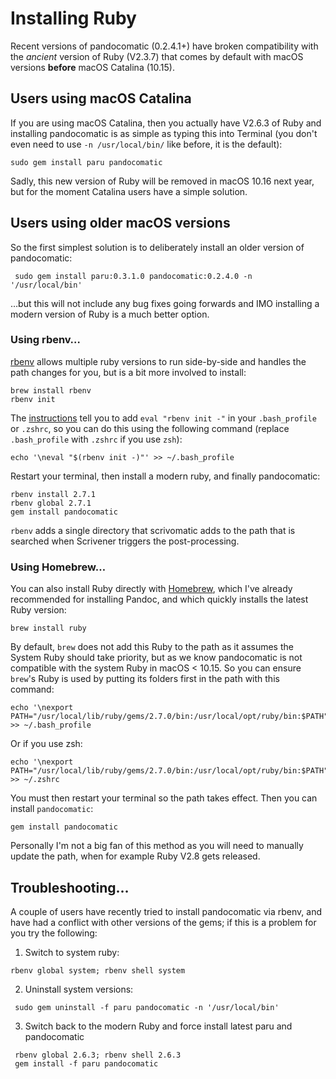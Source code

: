 # Installing Ruby  

Recent versions of pandocomatic (0.2.4.1+) have broken compatibility with the *ancient* version of Ruby (V2.3.7) that comes by default with macOS versions **before** macOS Catalina (10.15). 


## Users using macOS Catalina
If you are using macOS Catalina, then you actually have V2.6.3 of Ruby and installing pandocomatic is as simple as typing this into Terminal (you don't even need to use `-n /usr/local/bin/` like before, it is the default):

```shell
sudo gem install paru pandocomatic
```

Sadly, this new version of Ruby will be removed in macOS 10.16 next year, but for the moment Catalina users have a simple solution.

## Users using older macOS versions

So the first simplest solution is to deliberately install an older version of pandocomatic:

```shell
 sudo gem install paru:0.3.1.0 pandocomatic:0.2.4.0 -n '/usr/local/bin'
 ```

…but this will not include any bug fixes going forwards and IMO installing a modern version of Ruby is a much better option.

### Using rbenv…  

[rbenv](https://github.com/rbenv/rbenv) allows multiple ruby versions to run side-by-side and handles the path changes for you, but is a bit more involved to install:

```shell
brew install rbenv
rbenv init
```

The [instructions](https://github.com/rbenv/rbenv#homebrew-on-macos) tell you to add `eval "rbenv init -"` in your `.bash_profile` or `.zshrc`, so you can do this using the following command (replace `.bash_profile` with `.zshrc` if you use `zsh`):

```shell
echo '\neval "$(rbenv init -)"' >> ~/.bash_profile
```

Restart your terminal, then install a modern ruby, and finally pandocomatic:

```shell
rbenv install 2.7.1
rbenv global 2.7.1
gem install pandocomatic
```

`rbenv` adds a single directory that scrivomatic adds to the path that is searched when Scrivener triggers the post-processing.

### Using Homebrew…  

You can also install Ruby directly with [Homebrew](https://brew.sh/), which I've already recommended for installing Pandoc, and which quickly installs the latest Ruby version:

```shell
brew install ruby
```

By default, `brew` does not add this Ruby to the path as it assumes the System Ruby should take priority, but as we know pandocomatic is not compatible with the system Ruby in macOS < 10.15. So you can ensure `brew`'s Ruby is used by putting its folders first in the path with this command:  

```shell
echo '\nexport PATH="/usr/local/lib/ruby/gems/2.7.0/bin:/usr/local/opt/ruby/bin:$PATH"' >> ~/.bash_profile
```

Or if you use zsh:  

```shell
echo '\nexport PATH="/usr/local/lib/ruby/gems/2.7.0/bin:/usr/local/opt/ruby/bin:$PATH"' >> ~/.zshrc
```

You must then restart your terminal so the path takes effect. Then you can install `pandocomatic`:  

```shell
gem install pandocomatic
```

Personally I'm not a big fan of this method as you will need to manually update the path, when for example Ruby V2.8 gets released. 

## Troubleshooting…

A couple of users have recently tried to install pandocomatic via rbenv, and have had a conflict with other versions of the gems; if this is a problem for you try the following:

1. Switch to system ruby:
```shell
rbenv global system; rbenv shell system
```

2. Uninstall system versions:
```shell
 sudo gem uninstall -f paru pandocomatic -n '/usr/local/bin' 
```

3. Switch back to the modern Ruby and force install latest paru and pandocomatic
```shell
 rbenv global 2.6.3; rbenv shell 2.6.3 
 gem install -f paru pandocomatic
```


